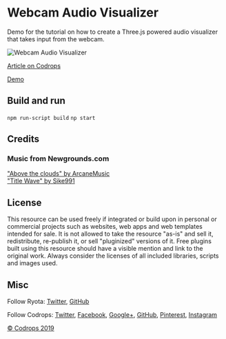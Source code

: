 # Webcam Audio Visualizer

Demo for the tutorial on how to create a Three.js powered audio visualizer that takes input from the webcam.

![Webcam Audio Visualizer](https://tympanus.net/codrops/wp-content/uploads/2019/08/WebcamAudioVisualizer_featured.png)

[Article on Codrops](https://tympanus.net/codrops/?p=42594)

[Demo](http://tympanus.net/Tutorials/webcam-audio-visualizer/)

## Build and run

```npm run-script build```
```np start``` 

## Credits

### Music from Newgrounds.com
["Above the clouds" by ArcaneMusic](https://www.newgrounds.com/audio/listen/872056)  
["Title Wave" by Sike991](https://www.newgrounds.com/audio/listen/232941)

## License
This resource can be used freely if integrated or build upon in personal or commercial projects such as websites, web apps and web templates intended for sale. It is not allowed to take the resource "as-is" and sell it, redistribute, re-publish it, or sell "pluginized" versions of it. Free plugins built using this resource should have a visible mention and link to the original work. Always consider the licenses of all included libraries, scripts and images used.

## Misc

Follow Ryota: [Twitter](https://twitter.com/r21nomi), [GitHub](https://github.com/r21nomi) 

Follow Codrops: [Twitter](http://www.twitter.com/codrops), [Facebook](http://www.facebook.com/codrops), [Google+](https://plus.google.com/101095823814290637419), [GitHub](https://github.com/codrops), [Pinterest](http://www.pinterest.com/codrops/), [Instagram](https://www.instagram.com/codropsss/)


[© Codrops 2019](http://www.codrops.com)





